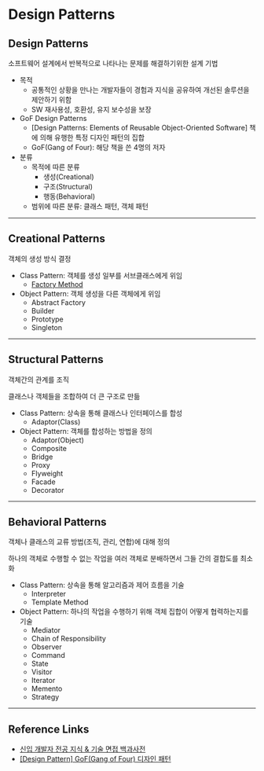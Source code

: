# Design Patterns

## Design Patterns

소프트웨어 설계에서 반복적으로 나타나는 문제를 해결하기위한 설계 기법

-  목적
   -  공통적인 상황을 만나는 개발자들이 경험과 지식을 공유하여 개선된 솔루션을 제안하기 위함
   -  SW 재사용성, 호환성, 유지 보수성을 보장
-  GoF Design Patterns
   -  [Design Patterns: Elements of Reusable Object-Oriented Software] 책에 의해 유행한 특정 디자인 패턴의 집합
   -  GoF(Gang of Four): 해당 책을 쓴 4명의 저자
-  분류
   -  목적에 따른 분류
      -  생성(Creational)
      -  구조(Structural)
      -  행동(Behavioral)
   -  범위에 따른 분류: 클래스 패턴, 객체 패턴

---

## Creational Patterns

객체의 생성 방식 결정

-  Class Pattern: 객체를 생성 일부를 서브클래스에게 위임
   -  [Factory Method](https://github.com/jinyoung4478/everything-for-dev/blob/main/Design%20Patterns/Factory%20Method.md)
-  Object Pattern: 객체 생성을 다른 객체에게 위임
   -  Abstract Factory
   -  Builder
   -  Prototype
   -  Singleton

---

## Structural Patterns

객체간의 관계를 조직

클래스나 객체들을 조합하여 더 큰 구조로 만듦

-  Class Pattern: 상속을 통해 클래스나 인터페이스를 합성
   -  Adaptor(Class)
-  Object Pattern: 객체를 합성하는 방법을 정의
   -  Adaptor(Object)
   -  Composite
   -  Bridge
   -  Proxy
   -  Flyweight
   -  Facade
   -  Decorator

---

## Behavioral Patterns

객체나 클래스의 교류 방법(조직, 관리, 연합)에 대해 정의

하나의 객체로 수행할 수 없는 작업을 여러 객체로 분배하면서 그들 간의 결합도를 최소화

-  Class Pattern: 상속을 통해 알고리즘과 제어 흐름을 기술
   -  Interpreter
   -  Template Method
-  Object Pattern: 하나의 작업을 수행하기 위해 객체 집합이 어떻게 협력하는지를 기술
   -  Mediator
   -  Chain of Responsibility
   -  Observer
   -  Command
   -  State
   -  Visitor
   -  Iterator
   -  Memento
   -  Strategy

---

## Reference Links

-  [신입 개발자 전공 지식 & 기술 면접 백과사전](https://github.com/gyoogle/tech-interview-for-developer)
-  [[Design Pattern] GoF(Gang of Four) 디자인 패턴](https://4z7l.github.io/2020/12/25/design_pattern_GoF.html)
